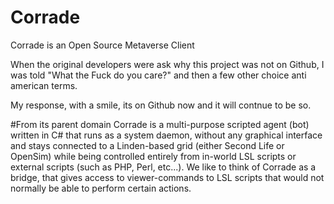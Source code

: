 # Corrade

Corrade is an Open Source Metaverse Client

When the original developers were ask why this project was not on Github, I was told "What the Fuck do you care?"
and then a few other choice anti american terms.

My response, with a smile, its on Github now and it will contnue to be so.

#From its parent domain
Corrade is a multi-purpose scripted agent (bot) written in C# that runs as a system daemon, without any graphical interface and stays connected to a Linden-based grid (either Second Life or OpenSim) while being controlled entirely from in-world LSL scripts or external scripts (such as PHP, Perl, etc...). We like to think of Corrade as a bridge, that gives access to viewer-commands to LSL scripts that would not normally be able to perform certain actions.
